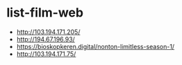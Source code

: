 # list-film-web

- http://103.194.171.205/
- http://194.67.196.93/
- https://bioskopkeren.digital/nonton-limitless-season-1/
- http://103.194.171.75/